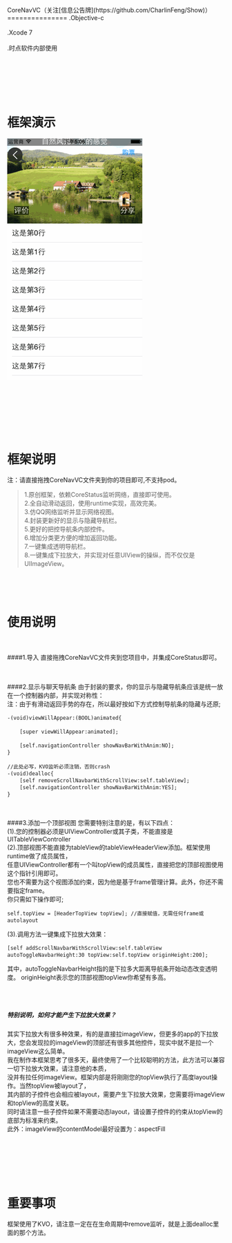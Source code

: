 <br/>
CoreNavVC（关注[信息公告牌](https://github.com/CharlinFeng/Show)）
===============
.Objective-c<br/><br/>
.Xcode 7<br/><br/>
.时点软件内部使用

<br/><br/><br/> 
框架演示
===============

![image](https://github.com/CharlinFeng/Resource/blob/master/CoreNavVC/1.gif)<br /><br />

<br/><br/><br/> 
框架说明
===============

注：请直接拖拽CoreNavVC文件夹到你的项目即可,不支持pod。


>1.原创框架，依赖CoreStatus监听网络，直接即可使用。<br />
>2.全自动滑动返回，使用runtime实现，高效完美。<br />
>3.仿QQ网络监听并显示网络视图。<br />
>4.封装更新好的显示与隐藏导航栏。<br />
>5.更好的把控导航条内部控件。<br />
>6.增加分类更方便的增加返回功能。<br />
>7.一键集成透明导航栏。<br />
>8.一键集成下拉放大，并实现对任意UIView的操纵，而不仅仅是UIImageView。


<br/><br/><br/> 

使用说明
===============
<br/><br/>
####1.导入
直接拖拽CoreNavVC文件夹到您项目中，并集成CoreStatus即可。



<br/><br/>
####2.显示与聊天导航条
由于封装的要求，你的显示与隐藏导航条应该是统一放在一个控制器内部，并实现对称性：<br/>
注：由于有滑动返回手势的存在，所以最好按如下方式控制导航条的隐藏与还原;

    -(void)viewWillAppear:(BOOL)animated{
        
        [super viewWillAppear:animated];
        
        [self.navigationController showNavBarWithAnim:NO];
    }
    
    //此处必写，KVO监听必须注销，否则crash
    -(void)dealloc{
        [self removeScrollNavbarWithScrollView:self.tableView];
        [self.navigationController showNavBarWithAnim:YES];
    }

<br/><br/>
####3.添加一个顶部视图
您需要特别注意的是，有以下四点：<br/>
(1).您的控制器必须是UIViewController或其子类，不能直接是UITableViewController <br/>
(2).顶部视图不能直接为tableView的tableViewHeaderView添加。框架使用runtime做了成员属性，<br/>
任意UIViewController都有一个叫topView的成员属性，直接把您的顶部视图使用这个指针引用即可。<br/>
您也不需要为这个视图添加约束，因为他是基于frame管理计算。此外，你还不需要指定frame。<br/>
你只需如下操作即可;

    self.topView = [HeaderTopView topView]; //直接赋值，无需任何frame或autolayout

(3).调用方法一键集成下拉放大效果：

    [self addScrollNavbarWithScrollView:self.tableView autoToggleNavbarHeight:30 topView:self.topView originHeight:200];

其中，autoToggleNavbarHeight指的是下拉多大距离导航条开始动态改变透明度。
originHeight表示您的顶部视图topView你希望有多高。

<br/><br/>
##### 特别说明，如何才能产生下拉放大效果？
其实下拉放大有很多种效果，有的是直接拉imageView，但更多的app的下拉放大，您会发现拉的imageView的顶部还有很多其他控件，现实中就不是拉一个imageView这么简单。<br/>
我在制作本框架思考了很多天，最终使用了一个比较聪明的方法，此方法可以兼容一切下拉放大效果，请注意他的本质，<br/>没并有拉任何imageView。框架内部是将刚刚您的topView执行了高度layout操作。当然topView被layout了，<br/>其内部的子控件也会相应被layout，需要产生下拉放大效果，您需要将imageView和topView的高度关联。<br/>
同时请注意一些子控件如果不需要动态layout，请设置子控件的约束从topView的底部为标准来约束。<br/>
此外：imageView的contentModel最好设置为：aspectFill


<br/><br/><br/> 
重要事项
===============
框架使用了KVO，请注意一定在在生命周期中remove监听，就是上面dealloc里面的那个方法。
